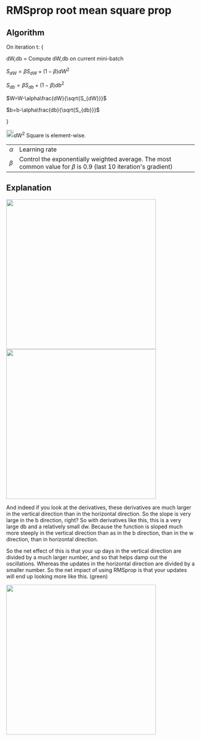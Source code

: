# RMSprop root mean square prop

## Algorithm

On iteration t:
{

dW,db = Compute dW,db on current mini-batch


$S_{dW}=\beta S_{dW} + (1-\beta)dW^2$

$S_{db}=\beta S_{db} + (1-\beta)db^2$

$W=W-\alpha\frac{dW}{\sqrt{S_{dW}}}$

$b=b-\alpha\frac{db}{\sqrt{S_{db}}}$

}

<img src="../img/warning.png" width="20" />$dW^2$ Square is element-wise.

|           |               |
|-----------|---------------|
| $\alpha$  | Learning rate |
| $\beta$   | Control the exponentially weighted average. The most common value for $\beta$ is 0.9 (last 10 iteration's gradient) |

## Explanation

<img src="../img/screenshot_from_2019-01-03_14-59-30.png" width="400" />
<img src="../img/untitled_diagram.png" width="400" />

And indeed if you look at the derivatives, these derivatives are much larger in the vertical direction than in the horizontal direction. So the slope is very large in the b direction, right? So with derivatives like this, this is a very large db and a relatively small dw. Because the function is sloped much more steeply in the vertical direction than as in the b direction, than in the w direction, than in horizontal direction.

So the net effect of this is that your up days in the vertical direction are divided by a much larger number, and so that helps damp out the oscillations. Whereas the updates in the horizontal direction are divided by a smaller number. So the net impact of using RMSprop is that your updates will end up looking more like this. (green)

<img src="../img/screenshot_from_2019-01-03_15-01-28.png" width="400" />